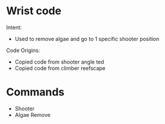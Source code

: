 # Wrist code

Intent:
- Used to remove algae and go to 1 specific shooter position

Code Origins:
- Copied code from shooter angle ted
- Copied code from climber reefscape

# Commands

- Shooter
- Algae Remove
